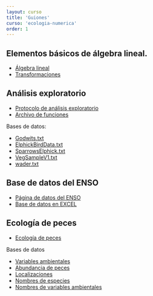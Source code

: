 ```yaml
---
layout: curso
title: 'Guiones'
curso: 'ecologia-numerica'
order: 1
---
```


## Elementos básicos de álgebra lineal.

* [Álgebra lineal](./guiones/algebra_lineal.html)
* [Transformaciones](./guiones/transformaciones.html)

## Análisis exploratorio

* [Protocolo de análisis exploratorio](./guiones/RCodeZuurIenoElphick2.html)
* [Archivo de funciones](./guiones/HighstatLib.r)

Bases de datos:

* [Godwits.txt](./bases_datos/Godwits.txt)
* [ElphickBirdData.txt](./bases_datos/ElphickBirdData.txt)
* [SparrowsElphick.txt](./bases_datos/SparrowsElphick.txt)
* [VegSampleV1.txt](./bases_datos/VegSamplesV1.txt)
* [wader.txt](./bases_datos/wader.txt)

## Base de datos del ENSO

 - [Página de datos del ENSO](http://www.cpc.ncep.noaa.gov/products/analysis_monitoring/ensostuff/ensoyears.shtml)
 - [Base de datos en EXCEL](./bases_datos/ENSO.xlsx)

## Ecología de peces

 * [Ecología de peces](./guiones/ecologiaPeces.html)

Bases de datos  

 - [Variables ambientales](./bases_datos/ambientales.xlsx)
 - [Abundancia de peces](./bases_datos/peces.xlsx)
 - [Localizaciones](./bases_datos/localidades.xlsx)
 - [Nombres de especies](./bases_datos/nombresdeespecies.xlsx)
 - [Nombres de variables ambientales](./bases_datos/Nombresdevariablesambientales.xlsx)
